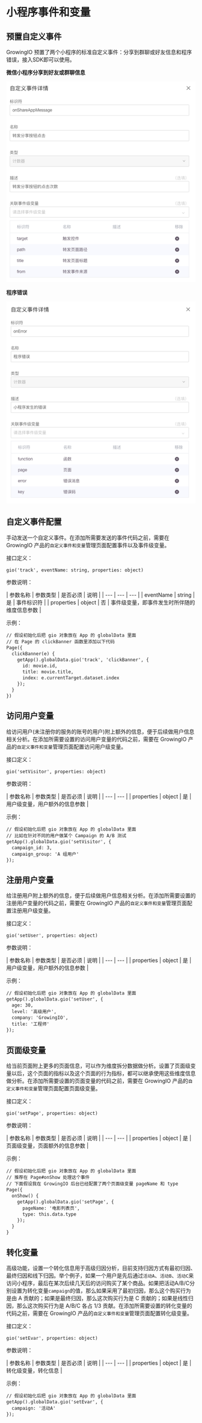 # 小程序事件和变量

## 预置自定义事件

GrowingIO 预置了两个小程序的标准自定义事件：分享到群聊或好友信息和程序错误，接入SDK即可以使用。

**微信小程序分享到好友或群聊信息**

![](../.gitbook/assets/image%20%2816%29.png)

**程序错误**

![](../.gitbook/assets/image%20%281%29.png)

## 自定义事件配置

手动发送一个自定义事件。在添加所需要发送的事件代码之前，需要在 GrowingIO 产品的`自定义事件和变量`管理页面配置事件以及事件级变量。

接口定义：

```text
gio('track', eventName: string, properties: object)
```

参数说明：

| 参数名称 | 参数类型 | 是否必须 | 说明 |
| --- | --- | --- |
| eventName | string | 是 | 事件标识符 |
| properties | object | 否 | 事件级变量，即事件发生时所伴随的维度信息参数 |

示例：

```text
// 假设初始化后把 gio 对象放在 App 的 globalData 里面
// 在 Page 的 clickBanner 函数里添加以下代码
Page({
  clickBanner(e) {
    getApp().globalData.gio('track', 'clickBanner', { 
      id: movie.id, 
      title: movie.title, 
      index: e.currentTarget.dataset.index 
    });
  }
})
```

## 访问用户变量

给访问用户\(未注册你的服务的账号的用户\)附上额外的信息，便于后续做用户信息相关分析。在添加所需要设置的访问用户变量的代码之前，需要在 GrowingIO 产品的`自定义事件和变量`管理页面配置访问用户级变量。

接口定义：

```text
gio('setVisitor', properties: object)
```

参数说明：

| 参数名称 | 参数类型 | 是否必须 | 说明 |
| --- | --- |
| properties | object | 是 | 用户级变量，用户额外的信息参数 |

示例：

```text
// 假设初始化后把 gio 对象放在 App 的 globalData 里面
// 比如在针对不同的用户做某个 Campaign 的 A/B 测试
getApp().globalData.gio('setVisitor', { 
  campaign_id: 3, 
  campaign_group: 'A 组用户'
});
```

## 注册用户变量



给注册用户附上额外的信息，便于后续做用户信息相关分析。在添加所需要设置的注册用户变量的代码之前，需要在 GrowingIO 产品的`自定义事件和变量`管理页面配置注册用户级变量。

接口定义：

```text
gio('setUser', properties: object)
```

参数说明：

| 参数名称 | 参数类型 | 是否必须 | 说明 |
| --- | --- |
| properties | object | 是 | 用户级变量，用户额外的信息参数 |

示例：

```text
// 假设初始化后把 gio 对象放在 App 的 globalData 里面
getApp().globalData.gio('setUser', { 
  age: 30, 
  level: '高级用户', 
  company: 'GrowingIO', 
  title: '工程师'
});
```

## 页面级变量

给当前页面附上更多的页面信息，可以作为维度拆分数据做分析。设置了页面级变量以后，这个页面的指标以及这个页面的行为指标，都可以继承使用这些维度信息做分析。在添加所需要设置的页面变量的代码之前，需要在 GrowingIO 产品的`自定义事件和变量`管理页面配置页面级变量。

接口定义：

```text
gio('setPage', properties: object)
```

参数说明：

| 参数名称 | 参数类型 | 是否必须 | 说明 |
| --- | --- |
| properties | object | 是 | 页面级变量，页面额外的信息参数 |

示例：

```text
// 假设初始化后把 gio 对象放在 App 的 globalData 里面
// 推荐在 Page#onShow 处理这个事件
// 下面假设我在 GrowingIO 后台已经配置了两个页面级变量 pageName 和 type
Page({
  onShow() {
    getApp().globalData.gio('setPage', { 
      pageName: '电影列表页', 
      type: this.data.type
    });
  }
}
```

##  转化变量

高级功能，设置一个转化信息用于高级归因分析，目前支持归因方式有最初归因、最终归因和线下归因。举个例子，如果一个用户是先后通过`活动A`、`活动B`、`活动C`来访问小程序，最后在某次后续几天后的访问购买了某个商品。如果把活动A/B/C分别设置为转化变量`campaign`的值，那么如果采用了最初归因，那么这个购买行为是由 A 贡献的；如果是最终归因，那么这次购买行为是 C 贡献的；如果是线性归因，那么这次购买行为是 A/B/C 各占 1/3 贡献。在添加所需要设置的转化变量的代码之前，需要在 GrowingIO 产品的`自定义事件和变量`管理页面配置转化级变量。

接口定义：

```text
gio('setEvar', properties: object)
```

参数说明：

| 参数名称 | 参数类型 | 是否必须 | 说明 |
| --- | --- |
| properties | object | 是 | 转化级变量，转化信息 |

示例：

```text
// 假设初始化后把 gio 对象放在 App 的 globalData 里面
getApp().globalData.gio('setEvar', { 
  campaign: '活动A'
});
```



